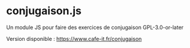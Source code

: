 # conjugaison.js
 Un module JS pour faire des exercices de conjugaison
 GPL-3.0-or-later
 
 Version disponible : https://www.cafe-it.fr/conjugaison
